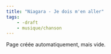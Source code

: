 ```yaml
---
title: "Niagara - Je dois m'en aller"
tags:
    - -draft
    - musique/chanson
---
```


Page créée automatiquement, mais vide.
